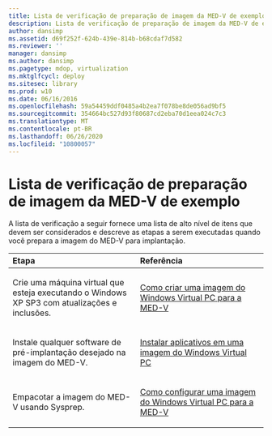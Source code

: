 ```yaml
---
title: Lista de verificação de preparação de imagem da MED-V de exemplo
description: Lista de verificação de preparação de imagem da MED-V de exemplo
author: dansimp
ms.assetid: d69f252f-624b-439e-814b-b68cdaf7d582
ms.reviewer: ''
manager: dansimp
ms.author: dansimp
ms.pagetype: mdop, virtualization
ms.mktglfcycl: deploy
ms.sitesec: library
ms.prod: w10
ms.date: 06/16/2016
ms.openlocfilehash: 59a54459ddf0485a4b2ea7f078be8de056ad9bf5
ms.sourcegitcommit: 354664bc527d93f80687cd2eba70d1eea024c7c3
ms.translationtype: MT
ms.contentlocale: pt-BR
ms.lasthandoff: 06/26/2020
ms.locfileid: "10800057"
---
```

# Lista de verificação de preparação de imagem da MED-V de exemplo


A lista de verificação a seguir fornece uma lista de alto nível de itens que devem ser considerados e descreve as etapas a serem executadas quando você prepara a imagem do MED-V para implantação.

<table>
<colgroup>
<col width="50%" />
<col width="50%" />
</colgroup>
<thead>
<tr class="header">
<th align="left">Etapa</th>
<th align="left">Referência</th>
</tr>
</thead>
<tbody>
<tr class="odd">
<td align="left"><p>Crie uma máquina virtual que esteja executando o Windows XP SP3 com atualizações e inclusões.</p></td>
<td align="left"><p><a href="creating-a-windows-virtual-pc-image-for-med-v.md" data-raw-source="[Creating a Windows Virtual PC Image for MED-V](creating-a-windows-virtual-pc-image-for-med-v.md)">Como criar uma imagem do Windows Virtual PC para a MED-V</a></p></td>
</tr>
<tr class="even">
<td align="left"><p>Instale qualquer software de pré-implantação desejado na imagem do MED-V.</p></td>
<td align="left"><p><a href="installing-applications-on-a-windows-virtual-pc-image.md" data-raw-source="[Installing Applications on a Windows Virtual PC Image](installing-applications-on-a-windows-virtual-pc-image.md)">Instalar aplicativos em uma imagem do Windows Virtual PC</a></p></td>
</tr>
<tr class="odd">
<td align="left"><p>Empacotar a imagem do MED-V usando Sysprep.</p></td>
<td align="left"><p><a href="configuring-a-windows-virtual-pc-image-for-med-v.md" data-raw-source="[Configuring a Windows Virtual PC Image for MED-V](configuring-a-windows-virtual-pc-image-for-med-v.md)">Como configurar uma imagem do Windows Virtual PC para a MED-V</a></p></td>
</tr>
</tbody>
</table>

 

 

 





